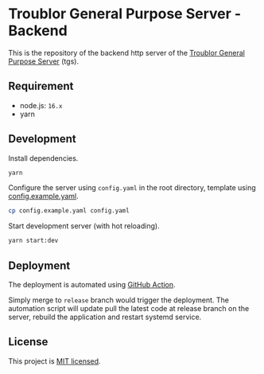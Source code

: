 # Troublor General Purpose Server - Backend

This is the repository of the backend http server of the [Troublor General Purpose Server](https://troublor.xyz) (tgs). 

## Requirement

- node.js: `16.x`
- yarn

## Development

Install dependencies.
```bash
yarn 
```

Configure the server using `config.yaml` in the root directory, template using [config.example.yaml](./config.example.yaml).
```bash
cp config.example.yaml config.yaml
```

Start development server (with hot reloading).
```bash
yarn start:dev
```

## Deployment

The deployment is automated using [GitHub Action](.github/workflows/deploy.yml).

Simply merge to `release` branch would trigger the deployment.
The automation script will update pull the latest code at release branch on the server, rebuild the application and restart systemd service.

## License

This project is [MIT licensed](./LICENSE).
